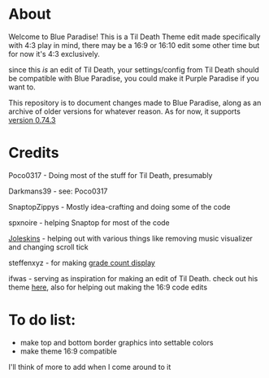 # About
Welcome to Blue Paradise!
This is a Til Death Theme edit made specifically with 4:3 play in mind, there may be a 16:9 or 16:10 edit some other time but for now it's 4:3 exclusively.

since this *is* an edit of Til Death, your settings/config from Til Death should be compatible with Blue Paradise, you could make it Purple Paradise if you want to.

This repository is to document changes made to Blue Paradise, along as an archive of older versions for whatever reason.
As for now, it supports [version 0.74.3](https://github.com/etternagame/etterna/releases/tag/v0.74.3)
# Credits
Poco0317 - Doing most of the stuff for Til Death, presumably

Darkmans39 - see: Poco0317

SnaptopZippys - Mostly idea-crafting and doing some of the code

spxnoire - helping Snaptop for most of the code

[Joleskins](https://github.com/joleskins) - helping out with various things like removing music visualizer and changing scroll tick

steffenxyz - for making [grade count display](https://community.etternaonline.com/t/til-death-grade-count-display/499)

ifwas - serving as inspiration for making an edit of Til Death. check out his theme [here](https://github.com/ifwas/unreadable-rain), also for helping out making the 16:9 code edits
# To do list:
- make top and bottom border graphics into settable colors
- make theme 16:9 compatible

I'll think of more to add when I come around to it

